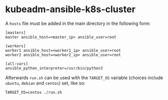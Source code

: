 # kubeadm-ansible-k8s-cluster

A `hosts` file must be added in the main directory in the following form: 

```
[masters]
master ansible_host=<master_ip> ansible_user=root

[workers]
worker1 ansible_host=<worker1_ip> ansible_user=root
worker2 ansible_host=<worker2_ip> ansible_user=root

[all:vars]
ansible_python_interpreter=/usr/bin/python3
```

Afterwards `run.sh` can be used with the `TARGET_OS` variable (choices include `ubuntu`, `debian` and `centos`) set, like so:

```TARGET_OS=centos ./run.sh```

